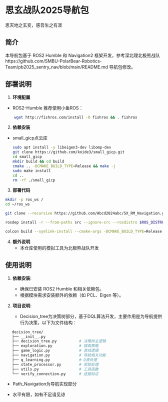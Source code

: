 # 思玄战队2025导航包
思天地之玄变，感吾生之有涯

## 简介
本导航包基于 ROS2 Humble 和 Navigation2 框架开发，参考深北理北极熊战队https://github.com/SMBU-PolarBear-Robotics-Team/pb2025_sentry_nav/blob/main/README.md 导航包修改。

## 部署说明
1. **环境配置**
  - ROS2-Humble 推荐使用小鱼ROS：
```bash
    wget http://fishros.com/install -O fishros && . fishros
```
2. **依赖安装**
  - small_gicp点云库
     ```bash
     sudo apt install -y libeigen3-dev libomp-dev
     git clone https://github.com/koide3/small_gicp.git
     cd small_gicp
     mkdir build && cd build
     cmake .. -DCMAKE_BUILD_TYPE=Release && make -j
     sudo make install
     cd ..
     rm -rf ./small_gicp
     ```
3. **部署代码**
```bash
mkdir -p ros_ws /
cd ~/ros_ws
```
```bash
git clone --recursive https://github.com/Abcd2024abc/SX_RM_Navigation.git src/SX_RM_Navigation
```
```bash
rosdep install -r --from-paths src --ignore-src --rosdistro $ROS_DISTRO -y
```
```bash
colcon build --symlink-install --cmake-args -DCMAKE_BUILD_TYPE=Release
```
4. **额外说明**
   - 本仓库使用的模拟工具为北极熊战队开发


## 使用说明
1. **依赖安装**:
   - 确保已安装 ROS2 Humble 和相关依赖包。
   - 根据模块需求安装额外的依赖（如 PCL、Eigen 等）。

2. **项目说明**:
   - Decision_tree为决策树部分，基于DQL算法开发，主要作用是为导航提供行为决策，以下为文件结构：
```bash
   decision_tree/
   ├── __init__.py
   ├── decision_tree.py          # 决策树主逻辑
   ├── exploration.py            # 探索策略
   ├── game_logic.py             # 游戏逻辑
   ├── navigation.py             # 导航相关功能
   ├── q_learning.py             # Q表处理
   ├── state_processor.py        # 奖励处理
   ├── utils.py                  # 工具函数
   └── verify_connection.py      # 连接验证
```
   - Path_Navigation为导航实现部分

   - 水平有限，如有不足请见谅